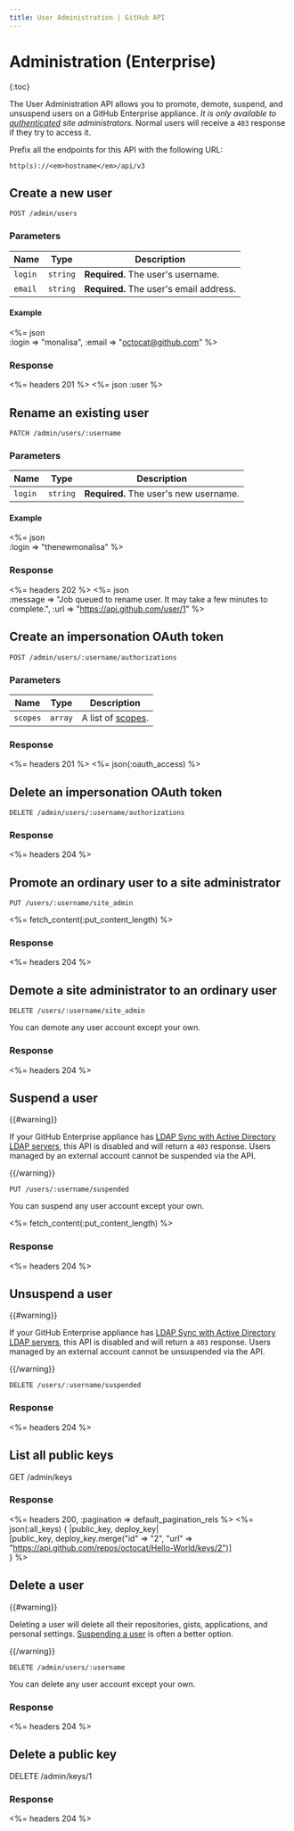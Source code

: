 ```yaml
---
title: User Administration | GitHub API
---
```


# Administration (Enterprise)

{:toc}

The User Administration API allows you to promote, demote, suspend, and unsuspend users on a GitHub Enterprise appliance. *It is only available to [authenticated](/v3/#authentication) site administrators.* Normal users will receive a `403` response if they try to access it.

Prefix all the endpoints for this API with the following URL:

``` command-line
http(s)://<em>hostname</em>/api/v3
```

## Create a new user

    POST /admin/users

### Parameters

Name | Type | Description
-----|------|--------------
`login`|`string` | **Required.** The user's username.
`email`|`string` | **Required.** The user's email address.

#### Example

<%= json \
    :login    => "monalisa",
    :email    => "octocat@github.com"
%>

### Response

<%= headers 201 %>
<%= json :user %>

## Rename an existing user

    PATCH /admin/users/:username

### Parameters

Name | Type | Description
-----|------|--------------
`login`|`string` | **Required.** The user's new username.

#### Example

<%= json \
  :login => "thenewmonalisa"
%>

### Response

<%= headers 202 %>
<%= json \
  :message => "Job queued to rename user. It may take a few minutes to complete.",
  :url => "https://api.github.com/user/1"
%>

## Create an impersonation OAuth token

    POST /admin/users/:username/authorizations

### Parameters

Name | Type | Description
---- | ---- | -------------
`scopes`|`array` | A list of [scopes](/v3/oauth/#scopes).

### Response

<%= headers 201 %>
<%= json(:oauth_access) %>

## Delete an impersonation OAuth token

    DELETE /admin/users/:username/authorizations

### Response

<%= headers 204 %>

## Promote an ordinary user to a site administrator

    PUT /users/:username/site_admin

<%= fetch_content(:put_content_length) %>

### Response

<%= headers 204 %>

## Demote a site administrator to an ordinary user

    DELETE /users/:username/site_admin

You can demote any user account except your own.

### Response

<%= headers 204 %>

## Suspend a user

{{#warning}}

If your GitHub Enterprise appliance has [LDAP Sync with Active Directory LDAP servers](https://help.github.com/enterprise/2.1/admin/guides/user-management/using-ldap), this API is disabled and will return a `403` response. Users managed by an external account cannot be suspended via the API.

{{/warning}}

    PUT /users/:username/suspended

You can suspend any user account except your own.

<%= fetch_content(:put_content_length) %>

### Response

<%= headers 204 %>

## Unsuspend a user

{{#warning}}

If your GitHub Enterprise appliance has [LDAP Sync with Active Directory LDAP servers](https://help.github.com/enterprise/2.1/admin/guides/user-management/using-ldap), this API is disabled and will return a `403` response. Users managed by an external account cannot be unsuspended via the API.

{{/warning}}

    DELETE /users/:username/suspended

### Response

<%= headers 204 %>

## List all public keys

   GET /admin/keys

### Response

<%= headers 200, :pagination => default_pagination_rels %>
<%= json(:all_keys) { |public_key, deploy_key| \
  [public_key, deploy_key.merge("id" => "2", "url" => "https://api.github.com/repos/octocat/Hello-World/keys/2")] \
} %>

## Delete a user

{{#warning}}

Deleting a user will delete all their repositories, gists, applications, and personal settings. [Suspending a user](/v3/users/administration/#suspend-a-user) is often a better option.

{{/warning}}

    DELETE /admin/users/:username

You can delete any user account except your own.

### Response

<%= headers 204 %>

## Delete a public key

  DELETE /admin/keys/1

### Response

<%= headers 204 %>
